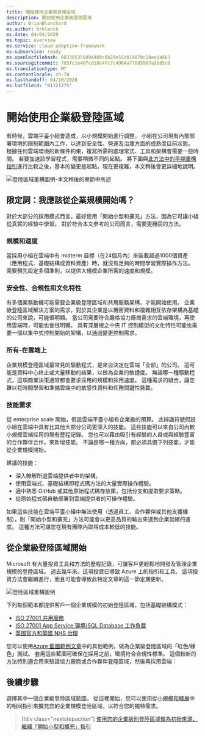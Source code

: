 ```yaml
---
title: 開始使用企業級登陸區域
description: 開始使用企業級登陸區域
author: BrianBlanchard
ms.author: brblanch
ms.date: 04/04/2020
ms.topic: overview
ms.service: cloud-adoption-framework
ms.subservice: ready
ms.openlocfilehash: 683385356d94400c8b29e55d019870c18eeda863
ms.sourcegitcommit: 7d3fc1e407cd18c4fc7c4964a77885907a9b85c0
ms.translationtype: MT
ms.contentlocale: zh-TW
ms.lasthandoff: 04/16/2020
ms.locfileid: "81121775"
---
```

# <a name="start-with-enterprise-scale-landing-zones"></a>開始使用企業級登陸區域

有時候，雲端平臺小組會造成，以小規模開始進行調整。 小組在公司現有內部部署環境的限制範圍內工作，以達到安全性、營運及治理方面的成熟度目前狀態。 根據任何雲端環境的新條件約束，複寫所需的處理常式、工具和架構會需要一些時間。 若要加速該學習程式，需要稍微不同的起點。 將下圖與[此方法中的早期重構指引](../landing-zone/refactor.md)進行比較之後，基本的變更是起點，現在更複雜，本文稍後會更詳細地說明。

![登陸區域重構圖例-本文稍後的章節中所述](../../_images/ready/refactor-enterprise-scale.png)

<!-- markdownlint-disable MD026 -->

## <a name="qualifiers-should-i-start-with-enterprise-scale"></a>限定詞：我應該從企業規模開始嗎？

對於大部分的採用模式而言，最好使用「開始小型和擴充」方法，因為它可讓小組從真實的經驗中學習。 對於符合本文參考的公司而言，需要更穩固的方法。

### <a name="scale-and-speed"></a>規模和速度

當採用小組在雲端中有 midterm 目標（在24個月內）來裝載超過1000個資產（應用程式、基礎結構或資料資產）時，就沒有足夠的時間學習實際操作方法。 需要預先設定多個準則，以提供大規模企業所需的速度和規模。

### <a name="security-compliance-and-culture"></a>安全性、合規性和文化特性

有多個業務動機可能需要企業級登陸區域和共用服務架構，才能開始使用。 企業級登陸區域解決方案的需求，對於其企業是以機密資料和複雜相互依存架構為基礎的公司來說，可能很明顯。 當公司需要符合嚴格協力廠商需求的雲端環境，再使用雲端時，可能也會很明顯。 具有深層根之中央 IT 控制模型的文化特性可能也需要一個以集中式控制開始的架構，以通過變更控制需求。

### <a name="all-in-on-the-cloud"></a>所有-在雲端上

企業規模登陸區域最常見的驅動程式，是來自決定在雲端「全部」的公司。 這可能是資料中心終止或大量移動的結果，以做為企業的敏捷度。 無論哪一種驅動程式，這項商業決策通常都會要求採用的規模和採用速度。 這種需求的組合，讓您難以花時間學習和準備雲端中的敏感性資料和任務關鍵性裝載。

### <a name="skill-requirements"></a>技能需求

從 enterprise scale 開始，假設雲端平臺小組有企業級的預算。 此辨識符號假設小組在雲端中具有比其他大部分公司更深入的技能。 這些技能可以來自公司內較小規模雲端採用的現有歷程記錄。 您也可以藉由吸引有經驗的人員或與經驗豐富的合作夥伴合作，來新增技能。 不論是哪一種方向，都必須具備下列技能，才能從企業規模開始。

建議的技能：

- 深入瞭解所選雲端提供者中的架構。
- 使用雲端式、基礎結構即程式碼方法的大量實際操作體驗。
- 適中熟悉 GitHub 或其他原始程式碼存放庫，包括分支和提取要求策略。
- 從原始程式碼自動部署到雲端提供者的可操作體驗。

如果這些技能在雲端平臺小組中無法使用（透過員工、合作夥伴或其他支援機制），則「開始小型和擴充」方法可能會以更高品質的輸出來達到企業就緒的速度。 這種方法可讓您在現有團隊內取得成本較低的技能。

## <a name="start-with-an-enterprise-scale-landing-zones"></a>從企業級登陸區域開始

Microsoft 有大量投資工具和方法的歷程記錄，可讓客戶更輕鬆地開發及管理企業規模的登陸區域。 過去幾年來，這項投資已導致 Azure 上的指引和工具。 這項投資方法會繼續進行，而且可能會導致此特定文章的這一節定期更新。

![登陸區域重構圖例](../../_images/ready/refactor-enterprise-scale.png)

下列每個範本都提供客戶一個企業規模的初始登陸區域，包括基礎結構模式：

- [ISO 27001 共用服務](https://docs.microsoft.com/azure/governance/blueprints/samples/iso27001-shared)
- [ISO 27001 App Service 環境/SQL Database 工作負載](https://docs.microsoft.com/azure/governance/blueprints/samples/iso27001-ase-sql-workload)
- [英國官方和英國 NHS 治理](https://docs.microsoft.com/azure/governance/blueprints/samples/ukofficial)

您可以使用[Azure 藍圖範例文章](https://docs.microsoft.com/azure/governance/blueprints/samples)中的其他範例，做為企業級登陸區域的「紅色/綠色」測試。 套用這些藍圖可確保在採用之前，環境符合合規性標準。 這個較新的方法特別適合用來驗證協力廠商或合作夥伴登陸區域，然後再採用雲端：

## <a name="next-steps"></a>後續步驟

選擇其中一個企業級登陸區域藍圖。
從這裡開始，您可以使用從[小規模和擴展](./index.md)中的相同指引來擴充您的企業規模登陸區域，以符合您的獨特需求。

> [!div class="nextstepaction"]
> [使用您的企業級別登陸區域做為初始來源，繼續「開始小型和擴充」指引](./index.md)
